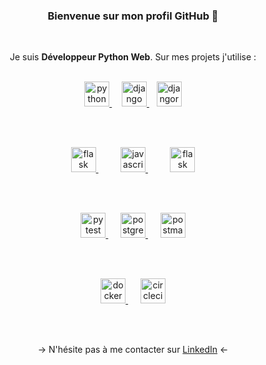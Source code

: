 <div align="center">
  
<h3 align="center">Bienvenue sur mon profil GitHub 🙂</h3>
  
<br>

Je suis **Développeur Python Web**. Sur mes projets j'utilise :
  
<br>

<a href="https://www.python.org" target="_blank">
  <img src="https://www.python.org/static/community_logos/python-logo-generic.svg" alt="python" height="40"/>
</a>
&nbsp;&nbsp;&nbsp;
<a href="https://www.djangoproject.com/" target="_blank">
  <img src="https://static.djangoproject.com/img/logos/django-logo-negative.svg" alt="django" height="40"/>
</a>
&nbsp;&nbsp;
<a href="https://www.django-rest-framework.org/" target="_blank">
  <img src="https://www.django-rest-framework.org/img/logo.png" alt="djangorest" height="40"/>
</a>

<br><br>

<a href="https://flask.palletsprojects.com/" target="_blank">
  <img src="https://upload.wikimedia.org/wikipedia/commons/thumb/3/3c/Flask_logo.svg/460px-Flask_logo.svg.png" alt="flask" height="40"/>
</a>
&nbsp;&nbsp;&nbsp;&nbsp;&nbsp;&nbsp;&nbsp;&nbsp;
<a href="https://developer.mozilla.org/fr/docs/Web/JavaScript/" target="_blank">
  <img src="https://upload.wikimedia.org/wikipedia/commons/6/6a/JavaScript-logo.png" alt="javascript" height="40"/>
</a>
&nbsp;&nbsp;&nbsp;&nbsp;&nbsp;&nbsp;&nbsp;&nbsp;
<a href="https://getbootstrap.com/" target="_blank">
  <img src="https://upload.wikimedia.org/wikipedia/commons/thumb/b/b2/Bootstrap_logo.svg/1200px-Bootstrap_logo.svg.png" alt="flask" height="40"/>
</a>

<br><br>

<a href="https://docs.pytest.org/" target="_blank">
  <img src="https://upload.wikimedia.org/wikipedia/commons/b/ba/Pytest_logo.svg" alt="pytest" height="40"/>
</a>
&nbsp;&nbsp;&nbsp;&nbsp;
<a href="https://www.postgresql.org/" target="_blank">
  <img src="https://upload.wikimedia.org/wikipedia/commons/thumb/2/29/Postgresql_elephant.svg/1200px-Postgresql_elephant.svg.png" alt="postgres" height="40"/>
</a>
&nbsp;&nbsp;&nbsp;&nbsp;
<a href="https://www.postman.com/" target="_blank">
  <img src="https://upload.wikimedia.org/wikipedia/commons/c/c2/Postman_%28software%29.png" alt="postman" height="40"/>
</a>

<br><br>


<a href="https://www.docker.com/" target="_blank">
  <img src="https://www.docker.com/wp-content/uploads/2022/03/vertical-logo-monochromatic.png" alt="docker" height="40"/>
</a>
&nbsp;&nbsp;&nbsp;&nbsp;
<a href="https://www.docker.com/" target="_blank">
  <img src="https://prod-backend-company-uploads-transcend-io.s3.amazonaws.com/249c719d-f525-4b5c-8e0c-48faf27635e8/487d4528-15da-43c2-a1de-898082608594" alt="circleci" height="40"/>
</a>



  
<br><br>

→ N'hésite pas à me contacter sur <a href="https://www.linkedin.com/in/roman-saint-hilaire-209341b7/"  target="_blank"> LinkedIn</a> ←

</div>

